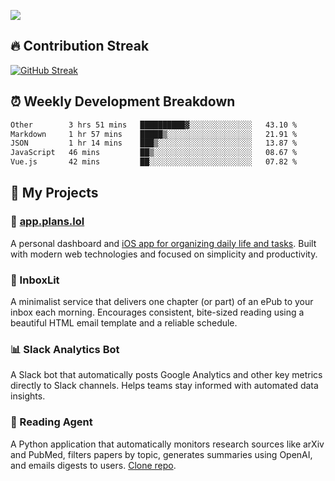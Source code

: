 ![](http://github-profile-summary-cards.vercel.app/api/cards/profile-details?username=sivori&theme=nightowl)

## 🔥 Contribution Streak
[![GitHub Streak](https://github-readme-streak-stats-murex-one.vercel.app?user=sivori&theme=nightowl&hide_border=true&card_width=700&card_height=200&ring=EBE011&fire=EB9B1B)](https://git.io/streak-stats)

## ⏰ Weekly Development Breakdown
<!--START_SECTION:waka-->

```txt
Other        3 hrs 51 mins   ██████████▓░░░░░░░░░░░░░░   43.10 %
Markdown     1 hr 57 mins    █████▒░░░░░░░░░░░░░░░░░░░   21.91 %
JSON         1 hr 14 mins    ███▒░░░░░░░░░░░░░░░░░░░░░   13.87 %
JavaScript   46 mins         ██▒░░░░░░░░░░░░░░░░░░░░░░   08.67 %
Vue.js       42 mins         ██░░░░░░░░░░░░░░░░░░░░░░░   07.82 %
```

<!--END_SECTION:waka-->

## 🚀 My Projects

### 📱 [app.plans.lol](https://app.plans.lol)
A personal dashboard and [iOS app for organizing daily life and tasks](https://apps.apple.com/us/app/plans-lol/id6703607762). Built with modern web technologies and focused on simplicity and productivity.

### 📘 InboxLit

A minimalist service that delivers one chapter (or part) of an ePub to your inbox each morning. Encourages consistent, bite-sized reading using a beautiful HTML email template and a reliable schedule.

### 📊 Slack Analytics Bot
A Slack bot that automatically posts Google Analytics and other key metrics directly to Slack channels. Helps teams stay informed with automated data insights.

### 🤖 Reading Agent

A Python application that automatically monitors research sources like arXiv and PubMed, filters papers by topic, generates summaries using OpenAI, and emails digests to users. [Clone repo](https://github.com/mentarch/reading-agent).

